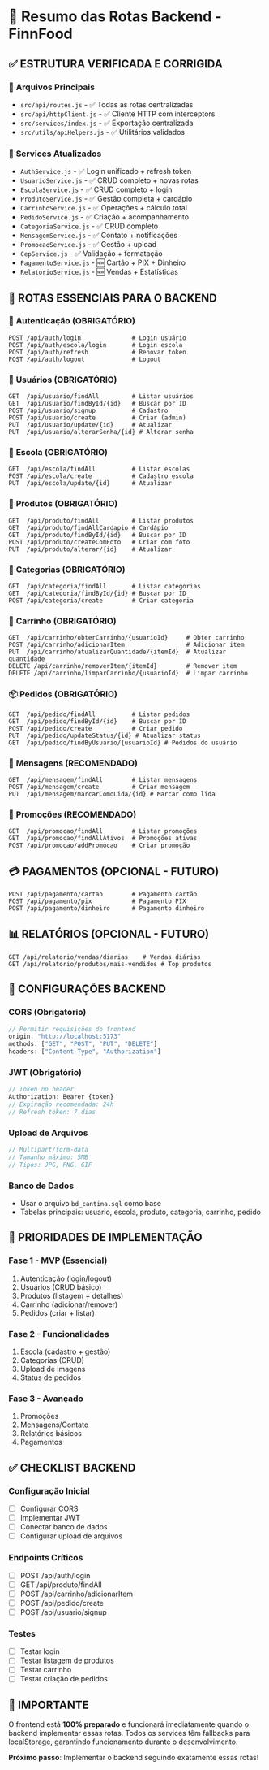 # 🎯 Resumo das Rotas Backend - FinnFood

## ✅ **ESTRUTURA VERIFICADA E CORRIGIDA**

### 📁 **Arquivos Principais**
- `src/api/routes.js` - ✅ Todas as rotas centralizadas
- `src/api/httpClient.js` - ✅ Cliente HTTP com interceptors
- `src/services/index.js` - ✅ Exportação centralizada
- `src/utils/apiHelpers.js` - ✅ Utilitários validados

### 🔧 **Services Atualizados**
- `AuthService.js` - ✅ Login unificado + refresh token
- `UsuarioService.js` - ✅ CRUD completo + novas rotas
- `EscolaService.js` - ✅ CRUD completo + login
- `ProdutoService.js` - ✅ Gestão completa + cardápio
- `CarrinhoService.js` - ✅ Operações + cálculo total
- `PedidoService.js` - ✅ Criação + acompanhamento
- `CategoriaService.js` - ✅ CRUD completo
- `MensagemService.js` - ✅ Contato + notificações
- `PromocaoService.js` - ✅ Gestão + upload
- `CepService.js` - ✅ Validação + formatação
- `PagamentoService.js` - 🆕 Cartão + PIX + Dinheiro
- `RelatorioService.js` - 🆕 Vendas + Estatísticas

## 🚀 **ROTAS ESSENCIAIS PARA O BACKEND**

### 🔐 **Autenticação (OBRIGATÓRIO)**
```
POST /api/auth/login              # Login usuário
POST /api/auth/escola/login       # Login escola
POST /api/auth/refresh            # Renovar token
POST /api/auth/logout             # Logout
```

### 👤 **Usuários (OBRIGATÓRIO)**
```
GET  /api/usuario/findAll         # Listar usuários
GET  /api/usuario/findById/{id}   # Buscar por ID
POST /api/usuario/signup          # Cadastro
POST /api/usuario/create          # Criar (admin)
PUT  /api/usuario/update/{id}     # Atualizar
PUT  /api/usuario/alterarSenha/{id} # Alterar senha
```

### 🏫 **Escola (OBRIGATÓRIO)**
```
GET  /api/escola/findAll          # Listar escolas
POST /api/escola/create           # Cadastro escola
PUT  /api/escola/update/{id}      # Atualizar
```

### 🍔 **Produtos (OBRIGATÓRIO)**
```
GET  /api/produto/findAll         # Listar produtos
GET  /api/produto/findAllCardapio # Cardápio
GET  /api/produto/findById/{id}   # Buscar por ID
POST /api/produto/createComFoto   # Criar com foto
PUT  /api/produto/alterar/{id}    # Atualizar
```

### 📂 **Categorias (OBRIGATÓRIO)**
```
GET  /api/categoria/findAll       # Listar categorias
GET  /api/categoria/findById/{id} # Buscar por ID
POST /api/categoria/create        # Criar categoria
```

### 🛒 **Carrinho (OBRIGATÓRIO)**
```
GET  /api/carrinho/obterCarrinho/{usuarioId}     # Obter carrinho
POST /api/carrinho/adicionarItem                 # Adicionar item
PUT  /api/carrinho/atualizarQuantidade/{itemId}  # Atualizar quantidade
DELETE /api/carrinho/removerItem/{itemId}        # Remover item
DELETE /api/carrinho/limparCarrinho/{usuarioId}  # Limpar carrinho
```

### 📦 **Pedidos (OBRIGATÓRIO)**
```
GET  /api/pedido/findAll          # Listar pedidos
GET  /api/pedido/findById/{id}    # Buscar por ID
POST /api/pedido/create           # Criar pedido
PUT  /api/pedido/updateStatus/{id} # Atualizar status
GET  /api/pedido/findByUsuario/{usuarioId} # Pedidos do usuário
```

### 💬 **Mensagens (RECOMENDADO)**
```
GET  /api/mensagem/findAll        # Listar mensagens
POST /api/mensagem/create         # Criar mensagem
PUT  /api/mensagem/marcarComoLida/{id} # Marcar como lida
```

### 🎉 **Promoções (RECOMENDADO)**
```
GET  /api/promocao/findAll        # Listar promoções
GET  /api/promocao/findAllAtivos  # Promoções ativas
POST /api/promocao/addPromocao    # Criar promoção
```

## 💳 **PAGAMENTOS (OPCIONAL - FUTURO)**
```
POST /api/pagamento/cartao        # Pagamento cartão
POST /api/pagamento/pix           # Pagamento PIX
POST /api/pagamento/dinheiro      # Pagamento dinheiro
```

## 📊 **RELATÓRIOS (OPCIONAL - FUTURO)**
```
GET /api/relatorio/vendas/diarias    # Vendas diárias
GET /api/relatorio/produtos/mais-vendidos # Top produtos
```

## 🔧 **CONFIGURAÇÕES BACKEND**

### **CORS (Obrigatório)**
```javascript
// Permitir requisições do frontend
origin: "http://localhost:5173"
methods: ["GET", "POST", "PUT", "DELETE"]
headers: ["Content-Type", "Authorization"]
```

### **JWT (Obrigatório)**
```javascript
// Token no header
Authorization: Bearer {token}
// Expiração recomendada: 24h
// Refresh token: 7 dias
```

### **Upload de Arquivos**
```javascript
// Multipart/form-data
// Tamanho máximo: 5MB
// Tipos: JPG, PNG, GIF
```

### **Banco de Dados**
- Usar o arquivo `bd_cantina.sql` como base
- Tabelas principais: usuario, escola, produto, categoria, carrinho, pedido

## 🎯 **PRIORIDADES DE IMPLEMENTAÇÃO**

### **Fase 1 - MVP (Essencial)**
1. Autenticação (login/logout)
2. Usuários (CRUD básico)
3. Produtos (listagem + detalhes)
4. Carrinho (adicionar/remover)
5. Pedidos (criar + listar)

### **Fase 2 - Funcionalidades**
1. Escola (cadastro + gestão)
2. Categorias (CRUD)
3. Upload de imagens
4. Status de pedidos

### **Fase 3 - Avançado**
1. Promoções
2. Mensagens/Contato
3. Relatórios básicos
4. Pagamentos

## ✅ **CHECKLIST BACKEND**

### **Configuração Inicial**
- [ ] Configurar CORS
- [ ] Implementar JWT
- [ ] Conectar banco de dados
- [ ] Configurar upload de arquivos

### **Endpoints Críticos**
- [ ] POST /api/auth/login
- [ ] GET /api/produto/findAll
- [ ] POST /api/carrinho/adicionarItem
- [ ] POST /api/pedido/create
- [ ] POST /api/usuario/signup

### **Testes**
- [ ] Testar login
- [ ] Testar listagem de produtos
- [ ] Testar carrinho
- [ ] Testar criação de pedidos

## 🚨 **IMPORTANTE**

O frontend está **100% preparado** e funcionará imediatamente quando o backend implementar essas rotas. Todos os services têm fallbacks para localStorage, garantindo funcionamento durante o desenvolvimento.

**Próximo passo**: Implementar o backend seguindo exatamente essas rotas!